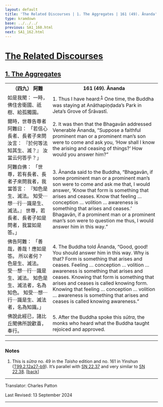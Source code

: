 ```yaml
---
layout: default
title: 'The Related Discourses | 1. The Aggregates | 161 (49). Ānanda'
type: kramdown
base: ../../../
previous: SA1_160.html
next: SA1_162.html
---
```


<h1><a href='../index.html'>The Related Discourses</a></h1>
<h2><a href='index.html'>1. The Aggregates</a></h2>

<table class="trans">
  <th class='ch'>（四九） 阿難</th>
  <th class='en'>161 (49). Ānanda</th>
  <tr>
    <td class="ch" title='t99.2.12a27'>如是我聞： 一時，佛住舍衛國、祇樹、給孤獨園。</td>
    <td id='p1'>1. Thus I have heard:<sup id="ref1"><a href="#n1">1</a></sup> One time, the Buddha was staying at Anāthapiṇḍada’s Park in Jeta’s Grove of Śrāvastī.</td>
  </tr>
  <tr>
    <td class="ch" title='t99.2.12a28'>爾時，世尊告尊者阿難曰： 「若信心長者、長者子來問汝言： 『於何等法知其生、滅？』 汝當云何答乎？」</td>
    <td id='p2'>2. It was then that the Bhagavān addressed Venerable Ānanda, “Suppose a faithful prominent man or a prominent man’s son were to come and ask you, ‘How shall I know the arising and ceasing of things?’ How would you answer him?”</td>
  </tr>
  <tr>
    <td class="ch" title='t99.2.12b1'>阿難白佛： 「世尊，若有長者、長者子來問我者，我當答言： 『知色是生、滅法。 知受⋯想⋯行⋯識是生、滅法。』 世尊，若長者、長者子如是問者，我當如是答。」</td>
    <td id='p3'>3. Ānanda said to the Buddha, “Bhagavān, if some prominent man or a prominent man’s son were to come and ask me that, I would answer, ‘Know that form is something that arises and ceases. Know that feeling … conception … volition … awareness is something that arises and ceases.’ Bhagavān, if a prominent man or a prominent man’s son were to question me thus, I would answer him in this way.”</td>
  </tr>
  <tr>
    <td class="ch" title='t99.2.12b4'>佛告阿難： 「善哉，善哉！應如是答。 所以者何？ 色是生、滅法。 受⋯想⋯行⋯識是生、滅法。 知色是生、滅法者，名為知色。 知受⋯想⋯行⋯識是生、滅法者，名為知識。」</td>
    <td id='p4'>4. The Buddha told Ānanda, “Good, good! You should answer him in this way. Why is that? Form is something that arises and ceases. Feeling … conception … volition … awareness is something that arises and ceases. Knowing that form is something that arises and ceases is called knowing form. Knowing that feeling … conception … volition … awareness is something that arises and ceases is called knowing awareness.”</td>
  </tr>
  <tr>
    <td class="ch" title='t99.2.12b8'>佛說此經已，諸比丘聞佛所說歡喜，奉行。</td>
    <td id='p5'>5. After the Buddha spoke this <em>sūtra</em>, the monks who heard what the Buddha taught rejoiced and approved.</td>
  </tr>
</table>

<hr/>

<h3 id="notes">Notes</h3>

<ol>
<li id="n1">This is <em>sūtra</em> no. 49 in the <cite>Taisho</cite> edition and no. 161 in Yinshun (<a href="https://cbetaonline.dila.edu.tw/zh/T02n0099_p0012a27" target="_blank">T99.2.12a27-b9</a>). It’s parallel with <a href="https://suttacentral.net/sn22.37" target="_blank">SN 22.37</a> and very similar to <a href="https://suttacentral.net/sn22.38" target="_blank">SN 22.38</a>. [<a href="#ref1">back</a>]</li>
</ol>
<hr/>

<p class="translator">Translator: Charles Patton</p>
<p class='revised'>Last Revised: 13 September 2024</p>

<hr/>
